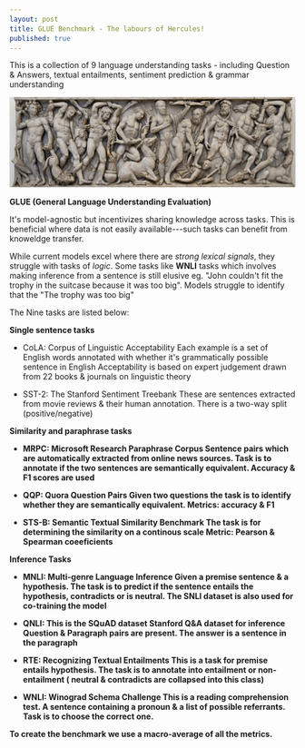 ```yaml
---
layout: post
title: GLUE Benchmark - The labours of Hercules!
published: true
---
```


This is a collection of 9 language understanding tasks - including Question & Answers, textual entailments, sentiment prediction & grammar understanding

![12 labours](/images/Twelve_Labours_Altemps_Inv8642.jpg)

**GLUE (General Language Understanding Evaluation)** 

It's model-agnostic but incentivizes sharing knowledge across tasks. This is beneficial where data is not easily available---such tasks can benefit from knoweldge transfer. 

While current models excel where there are *strong lexical signals*, they struggle with tasks of *logic*. Some tasks like **WNLI** tasks which involves making inference from a sentence is still elusive
eg. "John couldn't fit the trophy in the suitcase because it was too big". Models struggle to identify that the "The trophy was too big"


The Nine tasks are listed below: 

**<A> Single sentence tasks**


- CoLA: Corpus of Linguistic Acceptability 
Each example is a set of English words annotated with whether it's grammatically possible sentence in English 
Acceptability is based on expert judgement drawn from 22 books & journals on linguistic theory 

- SST-2: The Stanford Sentiment Treebank
These are sentences extracted from movie reviews & their human annotation. There is a two-way split (positive/negative)


**<B> Similarity and paraphrase tasks** 


- MRPC: Microsoft Research Paraphrase Corpus
Sentence pairs which are automatically extracted from online news sources. Task is to annotate if the two sentences are semantically equivalent. Accuracy & F1 scores are used

- QQP: Quora Question Pairs
Given two questions the task is to identify whether they are semantically equivalent. Metrics: accuracy & F1 

- STS-B: Semantic Textual Similarity Benchmark
The task is for determining the similarity on a continous scale
Metric: Pearson & Spearman coeeficients

**<C> Inference Tasks**


- MNLI: Multi-genre Language Inference
Given a premise sentence & a hypothesis. The task is to predict if the sentence entails the hypothesis, contradicts or is neutral.
The SNLI dataset is also used for co-training the model 

- QNLI: This is the SQuAD dataset Stanford Q&A dataset for inference
Question & Paragraph pairs are present. The answer is a sentence in the paragraph 

- RTE: Recognizing Textual Entailments
This is a task for premise entails hypothesis. The task is to annotate into entailment or non-entailment ( neutral & contradicts are collapsed into this class)

- WNLI: Winograd Schema Challenge
This is a reading comprehension test. A sentence containing a pronoun & a list of possible referrants. Task is to choose the correct one. 


To create the benchmark we use a macro-average of all the metrics. 

